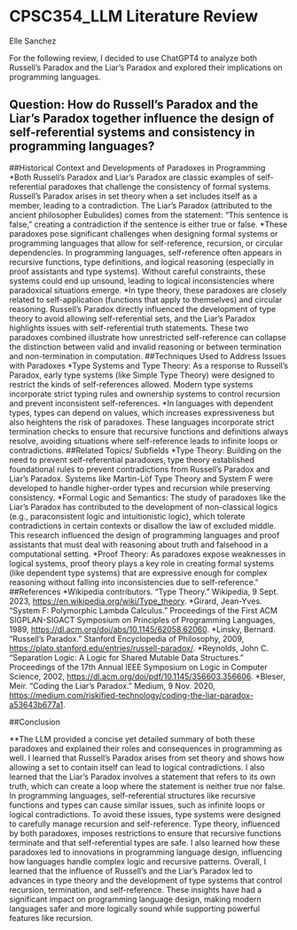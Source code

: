 # CPSC354_LLM Literature Review 

Elle Sanchez

For the following review, I decided to use ChatGPT4 to analyze both Russell’s Paradox and the Liar’s Paradox and explored their implications on programming languages.

Question: How do Russell’s Paradox and the Liar’s Paradox together influence the design of self-referential systems and consistency in programming languages?
------------------------------------------------------------------------------------------------------------------

##Historical Context and Developments of Paradoxes in Programming
*Both Russell’s Paradox and Liar’s Paradox are classic examples of self-referential paradoxes that challenge the consistency of formal systems. Russell’s Paradox arises in set theory when a set includes itself as a member, leading to a contradiction. The Liar’s Paradox (attributed to the ancient philosopher Eubulides) comes from the statement: “This sentence is false,” creating a contradiction if the sentence is either true or false.
*These paradoxes pose significant challenges when designing formal systems or programming languages that allow for self-reference, recursion, or circular dependencies. In programming languages, self-reference often appears in recursive functions, type definitions, and logical reasoning (especially in proof assistants and type systems). Without careful constraints, these systems could end up unsound, leading to logical inconsistencies where paradoxical situations emerge.
*In type theory, these paradoxes are closely related to self-application (functions that apply to themselves) and circular reasoning. Russell’s Paradox directly influenced the development of type theory to avoid allowing self-referential sets, and the Liar’s Paradox highlights issues with self-referential truth statements. These two paradoxes combined illustrate how unrestricted self-reference can collapse the distinction between valid and invalid reasoning or between termination and non-termination in computation.
##Techniques Used to Address Issues with Paradoxes
*Type Systems and Type Theory: As a response to Russell’s Paradox, early type systems (like Simple Type Theory) were designed to restrict the kinds of self-references allowed. Modern type systems incorporate strict typing rules and ownership systems to control recursion and prevent inconsistent self-references.
*In languages with dependent types, types can depend on values, which increases expressiveness but also heightens the risk of paradoxes. These languages incorporate strict termination checks to ensure that recursive functions and definitions always resolve, avoiding situations where self-reference leads to infinite loops or contradictions.
##Related Topics/ Subfields
*Type Theory: Building on the need to prevent self-referential paradoxes, type theory established foundational rules to prevent contradictions from Russell’s Paradox and Liar’s Paradox. Systems like Martin-Löf Type Theory and System F were developed to handle higher-order types and recursion while preserving consistency. 
*Formal Logic and Semantics: The study of paradoxes like the Liar’s Paradox has contributed to the development of non-classical logics (e.g., paraconsistent logic and intuitionistic logic), which tolerate contradictions in certain contexts or disallow the law of excluded middle. This research influenced the design of programming languages and proof assistants that must deal with reasoning about truth and falsehood in a computational setting.
*Proof Theory: As paradoxes expose weaknesses in logical systems, proof theory plays a key role in creating formal systems (like dependent type systems) that are expressive enough for complex reasoning without falling into inconsistencies due to self-reference."
##References 
*Wikipedia contributors. “Type Theory.” Wikipedia, 9 Sept. 2023, https://en.wikipedia.org/wiki/Type_theory.
*Girard, Jean-Yves. “System F: Polymorphic Lambda Calculus.” Proceedings of the First ACM SIGPLAN-SIGACT Symposium on Principles of Programming Languages, 1989, https://dl.acm.org/doi/abs/10.1145/62058.62060.
*Linsky, Bernard. “Russell’s Paradox.” Stanford Encyclopedia of Philosophy, 2009, https://plato.stanford.edu/entries/russell-paradox/.
*Reynolds, John C. “Separation Logic: A Logic for Shared Mutable Data Structures.” Proceedings of the 17th Annual IEEE Symposium on Logic in Computer Science, 2002, https://dl.acm.org/doi/pdf/10.1145/356603.356606.
*Bleser, Meir. “Coding the Liar’s Paradox.” Medium, 9 Nov. 2020, https://medium.com/riskified-technology/coding-the-liar-paradox-a53643b677a1.

##Conclusion

**The LLM provided a concise yet detailed summary of both these paradoxes and explained their roles and consequences in programming as well. I learned that Russell’s Paradox arises from set theory and shows how allowing a set to contain itself can lead to logical contradictions. I also learned that the Liar’s Paradox involves a statement that refers to its own truth, which can create a loop where the statement is neither true nor false. In programming languages, self-referential structures like recursive functions and types can cause similar issues, such as infinite loops or logical contradictions. To avoid these issues, type systems were designed to carefully manage recursion and self-reference. Type theory, influenced by both paradoxes, imposes restrictions to ensure that recursive functions terminate and that self-referential types are safe. I also learned how these paradoxes led to innovations in programming language design, influencing how languages handle complex logic and recursive patterns. Overall, I learned that the influence of Russell’s and the Liar’s Paradox led to advances in type theory and the development of type systems that control recursion, termination, and self-reference. These insights have had a significant impact on programming language design, making modern languages safer and more logically sound while supporting powerful features like recursion.

